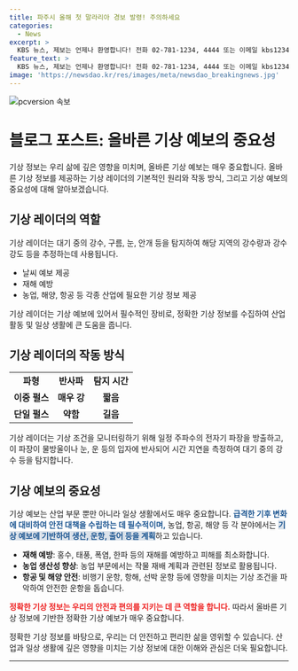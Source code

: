 ```yaml
---
title: 파주시 올해 첫 말라리아 경보 발령! 주의하세요
categories:
  - News
excerpt: >
  KBS 뉴스, 제보는 언제나 환영합니다! 전화 02-781-1234, 4444 또는 이메일 kbs1234@kbs.co.kr로 연락해주세요. 또는 카카오톡 KBS제보를 검색하고 채널을 추가해주시거나 네이버, 유튜브에서 KBS뉴스를 구독해주세요! 함께하는 뉴스, KBS가 되어드리겠습니다.
feature_text: >
  KBS 뉴스, 제보는 언제나 환영합니다! 전화 02-781-1234, 4444 또는 이메일 kbs1234@kbs.co.kr로 연락해주세요. 또는 카카오톡 KBS제보를 검색하고 채널을 추가해주시거나 네이버, 유튜브에서 KBS뉴스를 구독해주세요! 함께하는 뉴스, KBS가 되어드리겠습니다.
image: 'https://newsdao.kr/res/images/meta/newsdao_breakingnews.jpg'
---
```


<p><img src="https://newsdao.kr/res/images/meta/newsdao_breakingnews.jpg" alt="pcversion 속보" /></p>

<h1>블로그 포스트: 올바른 기상 예보의 중요성</h1>

<p data-ke-size="size16">기상 정보는 우리 삶에 깊은 영향을 미치며, 올바른 기상 예보는 매우 중요합니다. 올바른 기상 정보를 제공하는 기상 레이더의 기본적인 원리와 작동 방식, 그리고 기상 예보의 중요성에 대해 알아보겠습니다.</p>

<h2 data-ke-size="size26">기상 레이더의 역할</h2>

<p data-ke-size="size16">기상 레이더는 대기 중의 강수, 구름, 눈, 안개 등을 탐지하여 해당 지역의 강수량과 강수 강도 등을 추정하는데 사용됩니다.</p>

<ul>
  <li>날씨 예보 제공</li>
  <li>재해 예방</li>
  <li>농업, 해양, 항공 등 각종 산업에 필요한 기상 정보 제공</li>
</ul>

<p data-ke-size="size16">기상 레이더는 기상 예보에 있어서 필수적인 장비로, 정확한 기상 정보를 수집하여 산업 활동 및 일상 생활에 큰 도움을 줍니다.</p>

<h2 data-ke-size="size26">기상 레이더의 작동 방식</h2>

<table>
  <tr>
    <td style="text-align: center; height: 17px;"><b>파형</b></td>
    <td style="text-align: center; height: 17px;"><b>반사파</b></td>
    <td style="text-align: center; height: 17px;"><b>탐지 시간</b></td>
  </tr>
  <tr>
    <td style="text-align: center; height: 17px;"><b>이중 펄스</b></td>
    <td style="text-align: center; height: 17px;"><b>매우 강</b></td>
    <td style="text-align: center; height: 17px;"><b>짧음</b></td>
  </tr>
  <tr>
    <td style="text-align: center; height: 17px;"><b>단일 펄스</b></td>
    <td style="text-align: center; height: 17px;"><b>약함</b></td>
    <td style="text-align: center; height: 17px;"><b>길음</b></td>
  </tr>
</table>

<p data-ke-size="size16">기상 레이더는 기상 조건을 모니터링하기 위해 일정 주파수의 전자기 파장을 방출하고, 이 파장이 물방울이나 눈, 운 등의 입자에 반사되어 시간 지연을 측정하여 대기 중의 강수 등을 탐지합니다.</p>

<h2 data-ke-size="size26">기상 예보의 중요성</h2>

<p data-ke-size="size16">기상 예보는 산업 부문 뿐만 아니라 일상 생활에서도 매우 중요합니다. <b><span style="color: #1a5490;">급격한 기후 변화에 대비하여 안전 대책을 수립하는 데 필수적이며,</span></b> 농업, 항공, 해양 등 각 분야에서는 <b><span style="background-color: #21538527; color: #1a5490;">기상 예보에 기반하여 생산, 운항, 출어 등을 계획</span></b>하고 있습니다.</p>

<ul>
  <li><b>재해 예방</b>: 홍수, 태풍, 폭염, 한파 등의 재해를 예방하고 피해를 최소화합니다.</li>
  <li><b>농업 생산성 향상</b>: 농업 부문에서는 작물 재배 계획과 관련된 정보로 활용됩니다.</li>
  <li><b>항공 및 해양 안전</b>: 비행기 운항, 항해, 선박 운항 등에 영향을 미치는 기상 조건을 파악하여 안전한 운항을 돕습니다.</li>
</ul>

<p data-ke-size="size16"><b><span style="color: #ee2323;">정확한 기상 정보는 우리의 안전과 편의를 지키는 데 큰 역할을 합니다.</span></b> 따라서 올바른 기상 정보에 기반한 정확한 기상 예보가 매우 중요합니다.</p>

<p data-ke-size="size16">정확한 기상 정보를 바탕으로, 우리는 더 안전하고 편리한 삶을 영위할 수 있습니다. 산업과 일상 생활에 깊은 영향을 미치는 기상 정보에 대한 이해와 관심은 더욱 필요합니다.</p>

<hr>

